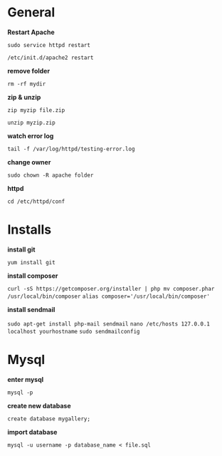 
# General 

**Restart Apache**

``sudo service httpd restart``

``/etc/init.d/apache2 restart``

**remove folder**

``rm -rf mydir``

**zip & unzip**

``zip myzip file.zip``

``unzip myzip.zip``

**watch error log**

``tail -f /var/log/httpd/testing-error.log``

**change owner**

``sudo chown -R apache folder``

**httpd**

``cd /etc/httpd/conf``


# Installs
 
**install git**

``yum install git``

**install composer**

``curl -sS https://getcomposer.org/installer | php
mv composer.phar /usr/local/bin/composer``
``alias composer='/usr/local/bin/composer'``


**install sendmail**

``sudo apt-get install php-mail sendmail``
``nano /etc/hosts
127.0.0.1 localhost yourhostname``
``sudo sendmailconfig``

# Mysql 

**enter mysql**

``mysql -p``

**create new database**

``create database mygallery;``

**import database**

``mysql -u username -p database_name < file.sql``


